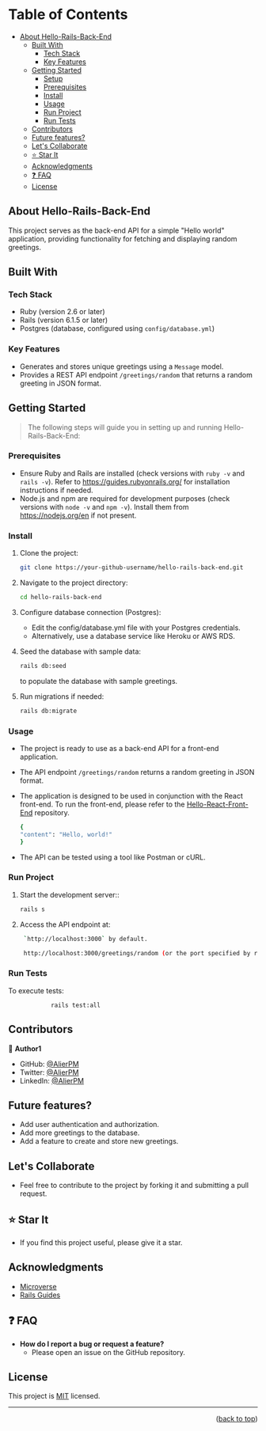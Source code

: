 #  Table of Contents

- [ About Hello-Rails-Back-End](#about-hello-rails-back-end)
  - [ Built With](#built-with)
    - [Tech Stack](#tech-stack)
    - [Key Features](#key-features)
  - [ Getting Started](#getting-started)
    - [Setup](#setup)
    - [Prerequisites](#prerequisites)
    - [Install](#install)
    - [Usage](#usage)
    - [Run Project](#run-project)
    - [Run Tests](#run-tests)
  - [ Contributors](#contributors)
  - [ Future features?](#future-features)
  - [ Let's Collaborate](#lets-collaborate)
  - [⭐️ Star It](#star-it)
  - [ Acknowledgments](#acknowledgements)
  - [❓ FAQ](#faq)
  - [ License](#license)

<a name="about-hello-rails-back-end"></a>

##  About Hello-Rails-Back-End

This project serves as the back-end API for a simple "Hello world" application, providing functionality for fetching and displaying random greetings.

<a name="built-with"></a>

##  Built With

### Tech Stack <a name="tech-stack"></a>

- Ruby (version 2.6 or later)
- Rails (version 6.1.5 or later)
- Postgres (database, configured using `config/database.yml`)

### Key Features <a name="key-features"></a>

- Generates and stores unique greetings using a `Message` model.
- Provides a REST API endpoint `/greetings/random` that returns a random greeting in JSON format.

<a name="getting-started"></a>

##  Getting Started

> The following steps will guide you in setting up and running Hello-Rails-Back-End:

### Prerequisites <a name="prerequisites"></a>

- Ensure Ruby and Rails are installed (check versions with `ruby -v` and `rails -v`). Refer to https://guides.rubyonrails.org/ for installation instructions if needed.
- Node.js and npm are required for development purposes (check versions with `node -v` and `npm -v`). Install them from https://nodejs.org/en if not present.

### Install <a name="install"></a>

1. Clone the project:
   ```bash
   git clone https://your-github-username/hello-rails-back-end.git
   ```

2. Navigate to the project directory:
   ```bash
   cd hello-rails-back-end
   ```
3. Configure database connection (Postgres):

   - Edit the config/database.yml file with  your Postgres credentials.
   - Alternatively, use a database service like Heroku or AWS RDS.

4. Seed the database with sample data:
   ```bash
   rails db:seed
   ```
   to populate the database with sample greetings.

5. Run migrations if needed:
   ```bash
   rails db:migrate
   ```


### Usage <a name="usage"></a>

- The project is ready to use as a back-end API for a front-end application.
- The API endpoint `/greetings/random` returns a random greeting in JSON format.

- The application is designed to be used in conjunction with the React front-end. To run the front-end, please refer to the [Hello-React-Front-End](https://github.com/AlierPM/hello-react-front-end) repository.
  
    ```bash
    {
    "content": "Hello, world!"
    }
    ```
- The API can be tested using a tool like Postman or cURL.

### Run Project <a name="run-project"></a>

1. Start the development server::
    ```bash
    rails s
    ```

2. Access the API endpoint at:
   ```bash
    `http://localhost:3000` by default.

    http://localhost:3000/greetings/random (or the port specified by rails server)
    ```

### Run Tests <a name="run-tests"></a>
   
To execute tests:
          
                rails test:all
        

<a name="contributors"></a>

##  Contributors

👤 **Author1**

- GitHub: [@AlierPM](https://github.com/AlierPM)
- Twitter: [@AlierPM](https://twitter.com/AlierPM)
- LinkedIn: [@AlierPM](https://linkedin.com/alier-philip-maguet)



<a name="future-features"></a>

##  Future features?

- Add user authentication and authorization.
- Add more greetings to the database.
- Add a feature to create and store new greetings.

<a name="lets-collaborate"></a>

##  Let's Collaborate

- Feel free to contribute to the project by forking it and submitting a pull request.

<a name="star-it"></a>

## ⭐️ Star It

- If you find this project useful, please give it a star.

<a name="acknowledgements"></a>

##  Acknowledgments

- [Microverse](https://www.microverse.org)
- [Rails Guides](https://guides.rubyonrails.org/)


<a name="faq"></a>

## ❓ FAQ

- **How do I report a bug or request a feature?**
  - Please open an issue on the GitHub repository.  

<a name="license"></a>

##  License

This project is [MIT](./License) licensed.

---


<p align="right">(<a href="#readme-top">back to top</a>)</p>





